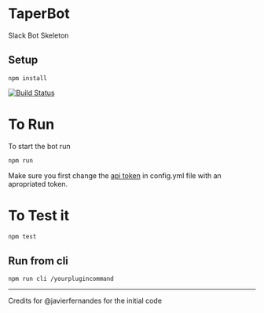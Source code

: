 # TaperBot
Slack Bot Skeleton

## Setup
```
npm install
````

[![Build Status](https://travis-ci.org/Javier-Rotelli/taperbot.svg?branch=master)](https://travis-ci.org/Javier-Rotelli/taperbot)
# To Run

To start the bot run

```javascript
npm run
```

Make sure you first change the [api token](https://api.slack.com/custom-integrations/legacy-tokens) in config.yml file with an apropriated token.

# To Test it

```javascript
npm test
```

## Run from cli
```
npm run cli /yourplugincommand
````

-------

Credits for @javierfernandes for the initial code
